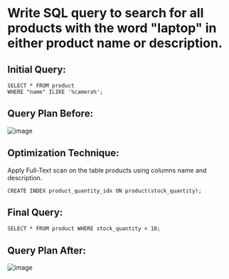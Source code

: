 # Write SQL query to search for all products with the word "laptop" in either product name or description.
## Initial Query:
```
SELECT * FROM product
WHERE "name" ILIKE '%camera%';
```
## Query Plan Before:
![image](https://github.com/Gioushy/E-Commerce/assets/105521854/c393e176-685b-4675-9563-278ef3d8dbb6)


## Optimization Technique:
Apply Full-Text scan on the table products using columns name and description.
```
CREATE INDEX product_quantity_idx ON product(stock_quantity);
```
## Final Query:
```
SELECT * FROM product WHERE stock_quantity < 10;
```

## Query Plan After:
![image](https://github.com/Gioushy/E-Commerce/assets/105521854/e0dc1aa6-3c81-4800-bfcb-a0e5fa3f7f1f)
